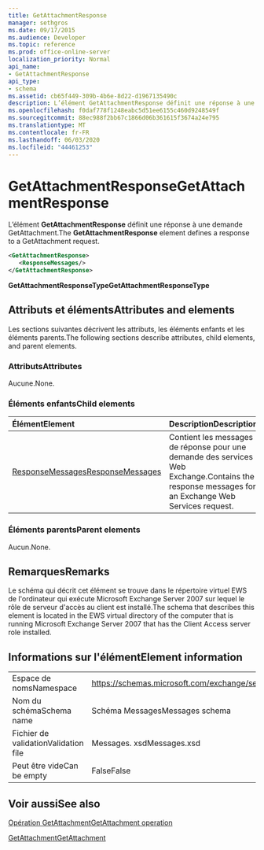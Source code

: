 ```yaml
---
title: GetAttachmentResponse
manager: sethgros
ms.date: 09/17/2015
ms.audience: Developer
ms.topic: reference
ms.prod: office-online-server
localization_priority: Normal
api_name:
- GetAttachmentResponse
api_type:
- schema
ms.assetid: cb65f449-309b-4b6e-8d22-d1967135490c
description: L’élément GetAttachmentResponse définit une réponse à une demande GetAttachment.
ms.openlocfilehash: f0daf778f1248eabc5d51ee6155c460d9248549f
ms.sourcegitcommit: 88ec988f2bb67c1866d06b361615f3674a24e795
ms.translationtype: MT
ms.contentlocale: fr-FR
ms.lasthandoff: 06/03/2020
ms.locfileid: "44461253"
---
```

# <a name="getattachmentresponse"></a><span data-ttu-id="13a2b-103">GetAttachmentResponse</span><span class="sxs-lookup"><span data-stu-id="13a2b-103">GetAttachmentResponse</span></span>

<span data-ttu-id="13a2b-104">L’élément **GetAttachmentResponse** définit une réponse à une demande GetAttachment.</span><span class="sxs-lookup"><span data-stu-id="13a2b-104">The **GetAttachmentResponse** element defines a response to a GetAttachment request.</span></span> 
  
```xml
<GetAttachmentResponse>
   <ResponseMessages/>
</GetAttachmentResponse>
```

 <span data-ttu-id="13a2b-105">**GetAttachmentResponseType**</span><span class="sxs-lookup"><span data-stu-id="13a2b-105">**GetAttachmentResponseType**</span></span>
## <a name="attributes-and-elements"></a><span data-ttu-id="13a2b-106">Attributs et éléments</span><span class="sxs-lookup"><span data-stu-id="13a2b-106">Attributes and elements</span></span>

<span data-ttu-id="13a2b-107">Les sections suivantes décrivent les attributs, les éléments enfants et les éléments parents.</span><span class="sxs-lookup"><span data-stu-id="13a2b-107">The following sections describe attributes, child elements, and parent elements.</span></span>
  
### <a name="attributes"></a><span data-ttu-id="13a2b-108">Attributs</span><span class="sxs-lookup"><span data-stu-id="13a2b-108">Attributes</span></span>

<span data-ttu-id="13a2b-109">Aucune.</span><span class="sxs-lookup"><span data-stu-id="13a2b-109">None.</span></span>
  
### <a name="child-elements"></a><span data-ttu-id="13a2b-110">Éléments enfants</span><span class="sxs-lookup"><span data-stu-id="13a2b-110">Child elements</span></span>

|<span data-ttu-id="13a2b-111">**Élément**</span><span class="sxs-lookup"><span data-stu-id="13a2b-111">**Element**</span></span>|<span data-ttu-id="13a2b-112">**Description**</span><span class="sxs-lookup"><span data-stu-id="13a2b-112">**Description**</span></span>|
|:-----|:-----|
|[<span data-ttu-id="13a2b-113">ResponseMessages</span><span class="sxs-lookup"><span data-stu-id="13a2b-113">ResponseMessages</span></span>](responsemessages.md) <br/> |<span data-ttu-id="13a2b-114">Contient les messages de réponse pour une demande des services Web Exchange.</span><span class="sxs-lookup"><span data-stu-id="13a2b-114">Contains the response messages for an Exchange Web Services request.</span></span>  <br/> |
   
### <a name="parent-elements"></a><span data-ttu-id="13a2b-115">Éléments parents</span><span class="sxs-lookup"><span data-stu-id="13a2b-115">Parent elements</span></span>

<span data-ttu-id="13a2b-116">Aucun.</span><span class="sxs-lookup"><span data-stu-id="13a2b-116">None.</span></span>
  
## <a name="remarks"></a><span data-ttu-id="13a2b-117">Remarques</span><span class="sxs-lookup"><span data-stu-id="13a2b-117">Remarks</span></span>

<span data-ttu-id="13a2b-118">Le schéma qui décrit cet élément se trouve dans le répertoire virtuel EWS de l'ordinateur qui exécute Microsoft Exchange Server 2007 sur lequel le rôle de serveur d'accès au client est installé.</span><span class="sxs-lookup"><span data-stu-id="13a2b-118">The schema that describes this element is located in the EWS virtual directory of the computer that is running Microsoft Exchange Server 2007 that has the Client Access server role installed.</span></span>
  
## <a name="element-information"></a><span data-ttu-id="13a2b-119">Informations sur l'élément</span><span class="sxs-lookup"><span data-stu-id="13a2b-119">Element information</span></span>

|||
|:-----|:-----|
|<span data-ttu-id="13a2b-120">Espace de noms</span><span class="sxs-lookup"><span data-stu-id="13a2b-120">Namespace</span></span>  <br/> |https://schemas.microsoft.com/exchange/services/2006/messages  <br/> |
|<span data-ttu-id="13a2b-121">Nom du schéma</span><span class="sxs-lookup"><span data-stu-id="13a2b-121">Schema name</span></span>  <br/> |<span data-ttu-id="13a2b-122">Schéma Messages</span><span class="sxs-lookup"><span data-stu-id="13a2b-122">Messages schema</span></span>  <br/> |
|<span data-ttu-id="13a2b-123">Fichier de validation</span><span class="sxs-lookup"><span data-stu-id="13a2b-123">Validation file</span></span>  <br/> |<span data-ttu-id="13a2b-124">Messages. xsd</span><span class="sxs-lookup"><span data-stu-id="13a2b-124">Messages.xsd</span></span>  <br/> |
|<span data-ttu-id="13a2b-125">Peut être vide</span><span class="sxs-lookup"><span data-stu-id="13a2b-125">Can be empty</span></span>  <br/> |<span data-ttu-id="13a2b-126">False</span><span class="sxs-lookup"><span data-stu-id="13a2b-126">False</span></span>  <br/> |
   
## <a name="see-also"></a><span data-ttu-id="13a2b-127">Voir aussi</span><span class="sxs-lookup"><span data-stu-id="13a2b-127">See also</span></span>



[<span data-ttu-id="13a2b-128">Opération GetAttachment</span><span class="sxs-lookup"><span data-stu-id="13a2b-128">GetAttachment operation</span></span>](getattachment-operation.md)
  
[<span data-ttu-id="13a2b-129">GetAttachment</span><span class="sxs-lookup"><span data-stu-id="13a2b-129">GetAttachment</span></span>](getattachment.md)

